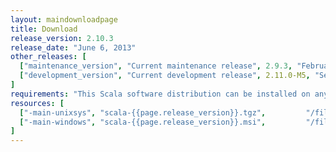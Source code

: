 ```yaml
---
layout: maindownloadpage
title: Download
release_version: 2.10.3
release_date: "June 6, 2013"
other_releases: [
  ["maintenance_version", "Current maintenance release", 2.9.3, "February 28, 2013"],
  ["development_version", "Current development release", 2.11.0-M5, "September 06, 2013"]
]
requirements: "This Scala software distribution can be installed on any Unix-like or Windows system. It requires the Java runtime version 1.6 or later, which can be downloaded <a href='http://www.java.com/'>here</a>."
resources: [
  ["-main-unixsys", "scala-{{page.release_version}}.tgz",         "/files/archive/scala-{{page.release_version}}.tgz",         "Max OS X, Unix, Cygwin",   "20 MB"],
  ["-main-windows", "scala-{{page.release_version}}.msi",         "/files/archive/scala-{{page.release_version}}.msi",         "Windows (msi installer)",  "60 MB"]
]
---
```


<!-- This page should be auto-generated - it is the main download page of the latest stable release -->

